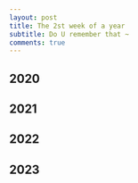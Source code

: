 ```yaml
---
layout: post
title: The 2st week of a year
subtitle: Do U remember that ~
comments: true
---
```




## 2020


## 2021


## 2022


## 2023








